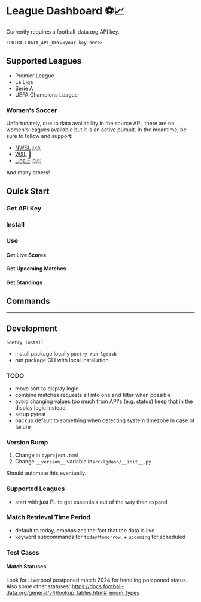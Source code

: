 # League Dashboard ⚽📈

Currently requires a football-data.org API key.

```
FOOTBALLDATA_API_KEY=<your key here>
```

## Supported Leagues

- Premier League
- La Liga
- Serie A
- UEFA Champions League

### Women's Soccer

Unfortunately, due to data availability in the source API, there are no women's leagues available but it is an active pursuit. In the meantime, be sure to follow and support:
- [NWSL](https://www.nwslsoccer.com/) 🇺🇸
- [WSL](https://womensleagues.thefa.com/) 🏴󠁧󠁢󠁥󠁮󠁧󠁿
- [Liga F](https://www.laliga.com/futbol-femenino) 🇪🇸

And many others!


## Quick Start

### Get API Key

### Install

### Use

#### Get Live Scores

#### Get Upcoming Matches

#### Get Standings


## Commands


---

## Development

`poetry install`
- install package locally
`poetry run lgdash`
- run package CLI with local installation


### TODO

- move sort to display logic
- combine matches requests all into one and filter when possible
- avoid changing values too much from API's (e.g. status) keep that in the display logic instead
- setup pytest
- backup default to something when detecting system timezone in case of failure

### Version Bump

1. Change in `pyproject.toml`
2. Change `__version__` variable in`src/lgdash/__init__.py`

Should automate this eventually.

### Supported Leagues 

- start with just PL to get essentials out of the way then expand

### Match Retrieval Time Period

- default to today, emphasizes the fact that the data is live 
- keyword subcommands for `today`/`tomorrow`, + `upcoming` for scheduled

### Test Cases

#### Match Statuses

Look for Liverpool postponed match 2024 for handling postponed status.
Also some other statuses: https://docs.football-data.org/general/v4/lookup_tables.html#_enum_types
